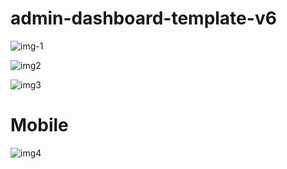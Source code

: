 # admin-dashboard-template-v6

![img-1](https://user-images.githubusercontent.com/59271775/116000068-53809780-a621-11eb-9606-4a3a328754a5.jpg)

![img2](https://user-images.githubusercontent.com/59271775/116000104-76ab4700-a621-11eb-97d9-c2f137c7afd8.png)

![img3](https://user-images.githubusercontent.com/59271775/116000132-92165200-a621-11eb-9fd2-72c18cb2ff39.png)



# Mobile
![img4](https://user-images.githubusercontent.com/59271775/116000174-ac503000-a621-11eb-9a1d-71095d3f95e3.png)
